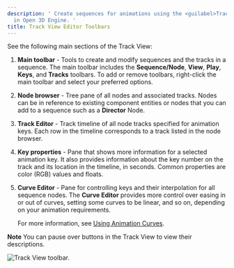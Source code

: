 ```yaml
---
description: ' Create sequences for animations using the <guilabel>Track View</guilabel> editor''s toolbars
  in Open 3D Engine. '
title: Track View Editor Toolbars
---
```


See the following main sections of the Track View:

1. **Main toolbar** - Tools to create and modify sequences and the tracks in a sequence. The main toolbar includes the **Sequence/Node**, **View**, **Play**, **Keys**, and **Tracks** toolbars. To add or remove toolbars, right-click the main toolbar and select your preferred options.

1. **Node browser** - Tree pane of all nodes and associated tracks. Nodes can be in reference to existing component entities or nodes that you can add to a sequence such as a **Director** Node.

1. **Track Editor** - Track timeline of all node tracks specified for animation keys. Each row in the timeline corresponds to a track listed in the node browser.

1. **Key properties** - Pane that shows more information for a selected animation key. It also provides information about the key number on the track and its location in the timeline, in seconds. Common properties are color (RGB) values and floats.

1. ****Curve Editor**** - Pane for controlling keys and their interpolation for all sequence nodes. The ****Curve Editor**** provides more control over easing in or out of curves, setting some curves to be linear, and so on, depending on your animation requirements.

   For more information, see [Using Animation Curves](/docs/user-guide/visualization/cinematics/track-view/editor-animation-curves/).

**Note**
You can pause over buttons in the Track View to view their descriptions.

![Track View toolbar.](/images/user-guide/cinematics/cinematics-trackview-editor.png)
